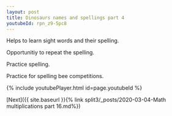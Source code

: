 ```yaml
---
layout: post
title: Dinosaurs names and spellings part 4
youtubeId: rpn_z9-5pc8
---
```

 
 
Helps to learn sight words and their spelling.

Opportunitiy to repeat the spelling. 

Practice spelling. 
 
Practice for spelling bee competitions. 
 
{% include youtubePlayer.html id=page.youtubeId %}
 
 

[Next]({{ site.baseurl }}{% link  split3/_posts/2020-03-04-Math multiplications part 16.md%})
 
